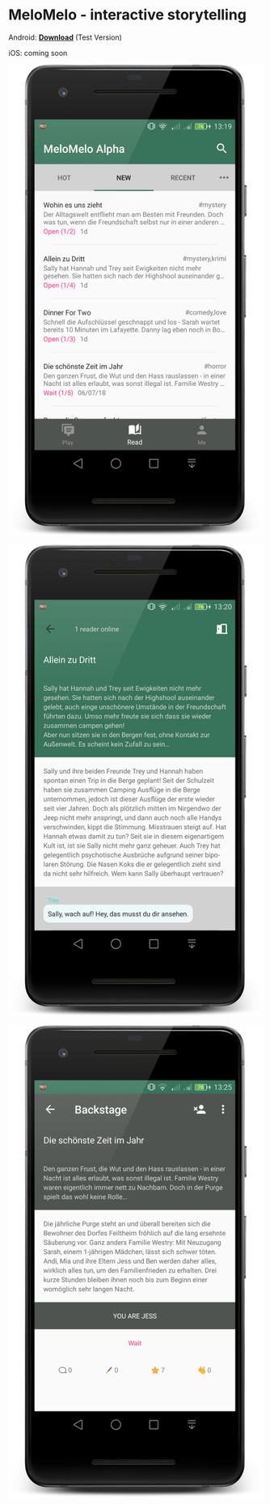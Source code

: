 # MeloMelo - interactive storytelling

Android: [**Download**](http://huy-le.de/melomelo/latest.apk) (Test Version)

iOS: coming soon

![screenshot1](/img/screen1_framed.png "Screenshot1")

![screenshot2](/img/screen2_framed.png "Screenshot2")

![screenshot3](/img/screen3_framed.png "Screenshot3")

